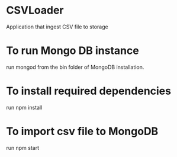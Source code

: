 # CSVLoader
Application that ingest CSV file to storage

# To run Mongo DB instance
run mongod from the bin folder of MongoDB installation.

# To install required dependencies
run npm install

# To import csv file to MongoDB
run npm start
